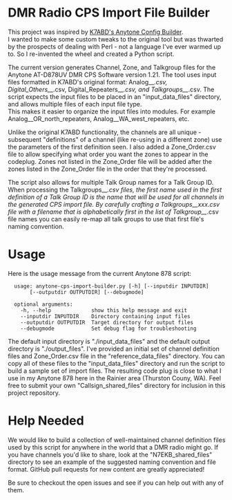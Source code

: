 # DMR Radio CPS Import File Builder

This project was inspired by [K7ABD's Anytone Config Builder](https://github.com/K7ABD/anytone-config-builder).  
I wanted to make some custom tweaks to the original tool but was 
thwarted by the prospects of dealing with Perl - not a language 
I've ever warmed up to.  So I re-invented the wheel and created 
a Python script.

The current version generates Channel, Zone, and Talkgroup files
for the Anytone AT-D878UV DMR CPS Software version 1.21.  The tool
uses input files formatted in K7ABD's original format:  Analog__*.csv,
Digital_Others__*.csv, Digital_Repeaters__*.csv, and Talkgroups__*.csv.
The script expects the input files to be placed in an "input_data_files"
directory, and allows multiple files of each input file type.  
This makes it easier to organize the input files into modules.
For example Analog__OR_north_repeaters, Analog__WA_west_repeaters, etc.

Unlike the original K7ABD functionality, the channels are all unique -
subsequent "definitions" of a channel (like re-using in a different
zone) use the parameters of the first definition seen.   I also added
a Zone_Order.csv file to allow specifying what order you want the zones
to appear in the codeplug.  Zones not listed in the Zone_Order file will
be added after the zones listed in the Zone_Order file in the order that
they're processed.

The script also allows for multiple Talk Group names for a Talk Group ID.
When processing the Talkgroups__*.csv files, the first name used in the
first definition of a Talk Group ID is the name that will be used for
all channels in the generated CPS import file.  By carefully crafting a
Talkgroups__xxx.csv file with a filename that is alphabetically first
in the list of Talkgroup__*.csv file names you can easily re-map all
talk groups to use that first file's naming convention.

# Usage

Here is the usage message from the current Anytone 878 script:

```
  usage: anytone-cps-import-builder.py [-h] [--inputdir INPUTDIR] 
       [--outputdir OUTPUTDIR] [--debugmode]

  optional arguments:
    -h, --help             show this help message and exit
    --inputdir INPUTDIR    Directory containing input files
    --outputdir OUTPUTDIR  Target directory for output files
    --debugmode            Set debug flag for troubleshooting
```

The default input directory is "./input_data_files" and the default
output directory is "./output_files".  I've provided an initial set
of channel definition files and Zone_Order.csv file in the 
"reference_data_files" directory.  You can copy all of these files
to the "input_data_files" directory and run the script to build a 
sample set of import files.  The resulting code plug is close to 
what I use in my Anytone 878 here in the Rainier area (Thurston 
Couny, WA).  Feel free to submit your own "Callsign_shared_files" 
directory for inclusion in this project repository. 

# Help Needed

We would like to build a collection of well-maintained channel definition 
files used by this script for anywhere in the world that a DMR radio might
go.  If you have channels you'd like to share, look at the "N7EKB_shared_files"
directory to see an example of the suggested naming convention and file format.
GitHub pull requests for new content are greatly appreciated!

Be sure to checkout the open issues and see if you can help out with any
of them.
